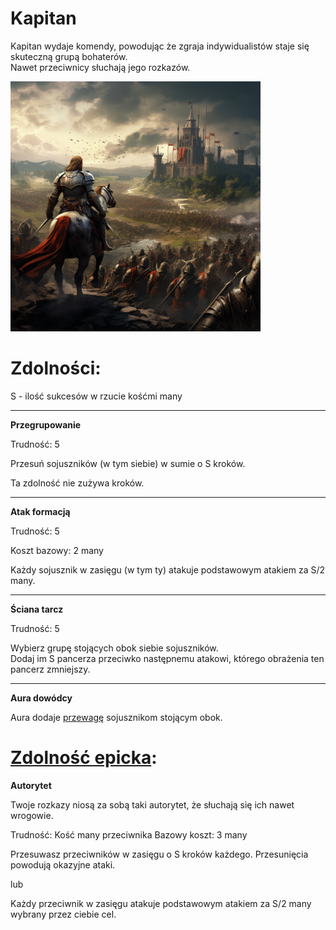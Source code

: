 # Kapitan

Kapitan wydaje komendy, powodując że zgraja indywidualistów staje się skuteczną grupą bohaterów.\
Nawet przeciwnicy słuchają jego rozkazów.

<img src="imgs/kapitan.png" width="400">

# Zdolności:

S - ilość sukcesów w rzucie kośćmi many

___

**Przegrupowanie**

Trudność: 5

Przesuń sojuszników (w tym siebie) w sumie o S kroków.

Ta zdolność nie zużywa kroków.

___

**Atak formacją**

Trudność: 5

Koszt bazowy: 2 many

Każdy sojusznik w zasięgu (w tym ty) atakuje podstawowym atakiem za S/2 many.

___

**Ściana tarcz**

Trudność: 5

Wybierz grupę stojących obok siebie sojuszników.\
Dodaj im S pancerza przeciwko następnemu atakowi, którego obrażenia ten pancerz zmniejszy.

___

**Aura dowódcy**

Aura dodaje [przewagę](/docs/przewaga.md) sojusznikom stojącym obok.

# [Zdolność epicka](/docs/zdolnosc-epicka.md):

**Autorytet**

Twoje rozkazy niosą za sobą taki autorytet, że słuchają się ich nawet wrogowie.

Trudność: Kość many przeciwnika
Bazowy koszt: 3 many

Przesuwasz przeciwników w zasięgu o S kroków każdego. Przesunięcia powodują okazyjne ataki.

lub

Każdy przeciwnik w zasięgu atakuje podstawowym atakiem za S/2 many wybrany przez ciebie cel.
